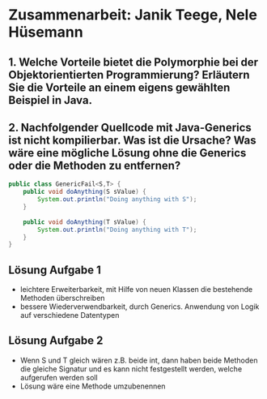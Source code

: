 # Zusammenarbeit: Janik Teege, Nele Hüsemann
## 1. Welche Vorteile bietet die Polymorphie bei der Objektorientierten Programmierung? Erläutern Sie die Vorteile an einem eigens gewählten Beispiel in Java.

## 2. Nachfolgender Quellcode mit Java-Generics ist nicht kompilierbar. Was ist die Ursache? Was wäre eine mögliche Lösung ohne die Generics oder die Methoden zu entfernen?
```Java
public class GenericFail<S,T> {
    public void doAnything(S sValue) {
        System.out.println("Doing anything with S");
    }
   
    public void doAnything(T sValue) {
        System.out.println("Doing anything with T");
    }
}
```

## Lösung Aufgabe 1
- leichtere Erweiterbarkeit, mit Hilfe von neuen Klassen die bestehende Methoden überschreiben
- bessere Wiederverwendbarkeit, durch Generics. Anwendung von Logik auf verschiedene Datentypen

## Lösung Aufgabe 2
- Wenn S und T gleich wären z.B. beide int, dann haben beide Methoden die gleiche Signatur und es kann nicht festgestellt werden, welche aufgerufen werden soll
- Lösung wäre eine Methode umzubenennen